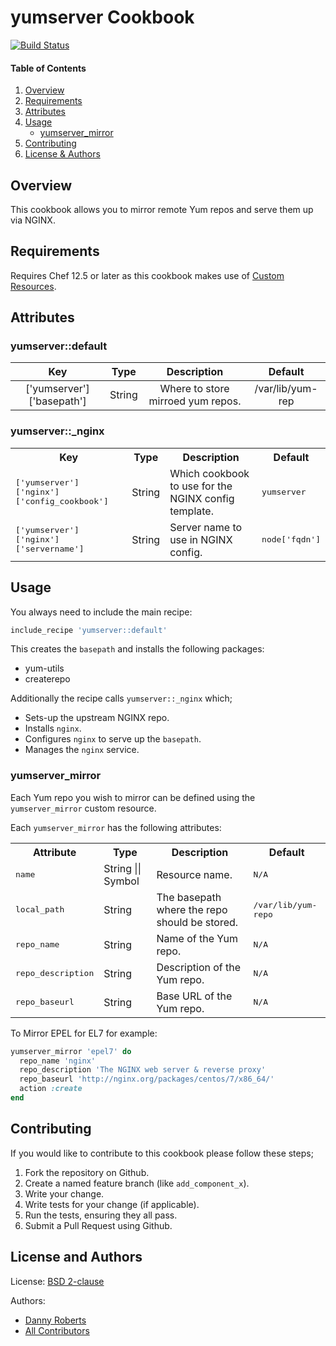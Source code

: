 # yumserver Cookbook
[![Build Status](https://travis-ci.org/kemra102/yumserver-cookbook.svg?branch=master)](https://travis-ci.org/kemra102/yumserver-cookbook)

#### Table of Contents

1. [Overview](#overview)
2. [Requirements](#requirements)
3. [Attributes](#attributes)
4. [Usage](#usage)
    * [yumserver_mirror](#yumserver_mirror)
5. [Contributing](#contributing)
6. [License & Authors](#license-and-authors)

## Overview

This cookbook allows you to mirror remote Yum repos and serve them up via NGINX.

## Requirements

Requires Chef 12.5 or later as this cookbook makes use of [Custom Resources](https://www.chef.io/blog/2015/10/08/chef-client-12-5-released/).

## Attributes

### yumserver::default
| Key                       | Type   | Description                       | Default          |
|:-------------------------:|:------:|:---------------------------------:|:----------------:|
| ['yumserver']['basepath'] | String | Where to store mirroed yum repos. | /var/lib/yum-rep |

### yumserver::_nginx
<table>
  <tr>
    <th>Key</th>
    <th>Type</th>
    <th>Description</th>
    <th>Default</th>
  </tr>
  <tr>
    <td><tt>['yumserver']['nginx']['config_cookbook']</tt></td>
    <td>String</td>
    <td>Which cookbook to use for the NGINX config template.</td>
    <td><tt>yumserver</tt></td>
  </tr>
  <tr>
    <td><tt>['yumserver']['nginx']['servername']</tt></td>
    <td>String</td>
    <td>Server name to use in NGINX config.</td>
    <td><tt>node['fqdn']</tt></td>
  </tr>
</table>

## Usage

You always need to include the main recipe:

```ruby
include_recipe 'yumserver::default'
```

This creates the `basepath` and installs the following packages:

* yum-utils
* createrepo

Additionally the recipe calls `yumserver::_nginx` which;

* Sets-up the upstream NGINX repo.
* Installs `nginx`.
* Configures `nginx` to serve up the `basepath`.
* Manages the `nginx` service.

### yumserver_mirror

Each Yum repo you wish to mirror can be defined using the `yumserver_mirror` custom resource.

Each `yumserver_mirror` has the following attributes:

<table>
  <tr>
    <th>Attribute</th>
    <th>Type</th>
    <th>Description</th>
    <th>Default</th>
  </tr>
  <tr>
    <td><tt>name</tt></td>
    <td>String || Symbol</td>
    <td>Resource name.</td>
    <td><tt>N/A</tt></td>
  </tr>
  <tr>
    <td><tt>local_path</tt></td>
    <td>String</td>
    <td>The basepath where the repo should be stored.</td>
    <td><tt>/var/lib/yum-repo</tt></td>
  </tr>
  <tr>
    <td><tt>repo_name</tt></td>
    <td>String</td>
    <td>Name of the Yum repo.</td>
    <td><tt>N/A</tt></td>
  </tr>
  <tr>
    <td><tt>repo_description</tt></td>
    <td>String</td>
    <td>Description of the Yum repo.</td>
    <td><tt>N/A</tt></td>
  </tr>
  <tr>
    <td><tt>repo_baseurl</tt></td>
    <td>String</td>
    <td>Base URL of the Yum repo.</td>
    <td><tt>N/A</tt></td>
  </tr>
</table>

To Mirror EPEL for EL7 for example:

```ruby
yumserver_mirror 'epel7' do
  repo_name 'nginx'
  repo_description 'The NGINX web server & reverse proxy'
  repo_baseurl 'http://nginx.org/packages/centos/7/x86_64/'
  action :create
end
```

## Contributing

If you would like to contribute to this cookbook please follow these steps;

1. Fork the repository on Github.
2. Create a named feature branch (like `add_component_x`).
3. Write your change.
4. Write tests for your change (if applicable).
5. Run the tests, ensuring they all pass.
6. Submit a Pull Request using Github.

## License and Authors

License: [BSD 2-clause](https://tldrlegal.com/license/bsd-2-clause-license-\(freebsd\))

Authors:

  * [Danny Roberts](https://github.com/kemra102)
  * [All Contributors](https://github.com/kemra102/yumserver-cookbook/graphs/contributors)
